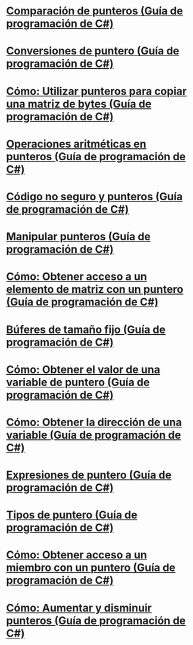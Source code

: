 # [Comparación de punteros (Guía de programación de C#)](pointer-comparison.md)
# [Conversiones de puntero (Guía de programación de C#)](pointer-conversions.md)
# [Cómo: Utilizar punteros para copiar una matriz de bytes (Guía de programación de C#)](how-to-use-pointers-to-copy-an-array-of-bytes.md)
# [Operaciones aritméticas en punteros (Guía de programación de C#)](arithmetic-operations-on-pointers.md)
# [Código no seguro y punteros (Guía de programación de C#)](index.md)
# [Manipular punteros (Guía de programación de C#)](manipulating-pointers.md)
# [Cómo: Obtener acceso a un elemento de matriz con un puntero (Guía de programación de C#)](how-to-access-an-array-element-with-a-pointer.md)
# [Búferes de tamaño fijo (Guía de programación de C#)](fixed-size-buffers.md)
# [Cómo: Obtener el valor de una variable de puntero (Guía de programación de C#)](how-to-obtain-the-value-of-a-pointer-variable.md)
# [Cómo: Obtener la dirección de una variable (Guía de programación de C#)](how-to-obtain-the-address-of-a-variable.md)
# [Expresiones de puntero (Guía de programación de C#)](pointer-expressions.md)
# [Tipos de puntero (Guía de programación de C#)](pointer-types.md)
# [Cómo: Obtener acceso a un miembro con un puntero (Guía de programación de C#)](how-to-access-a-member-with-a-pointer.md)
# [Cómo: Aumentar y disminuir punteros (Guía de programación de C#)](how-to-increment-and-decrement-pointers.md)
